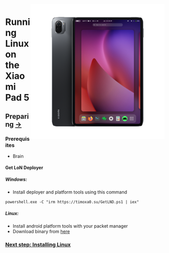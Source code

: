 <img align="right" src="../../assets/nabu.png" width="425" alt="Linux Running On A Xiaomi Pad 5">


# Running Linux on the Xiaomi Pad 5

## Preparing [→](./install-en.md)

### Prerequisites
- Brain

#### Get LoN Deployer
##### Windows:
- Install deployer and platform tools using this command
```
powershell.exe -C "irm https://timoxa0.su/GetLND.ps1 | iex"
```
##### Linux:
- Install android platform tools with your packet manager
- Download binary from [here](https://github.com/timoxa0/LoN-Deployer/releases/)

### [Next step: Installing Linux](./install-en.md)
